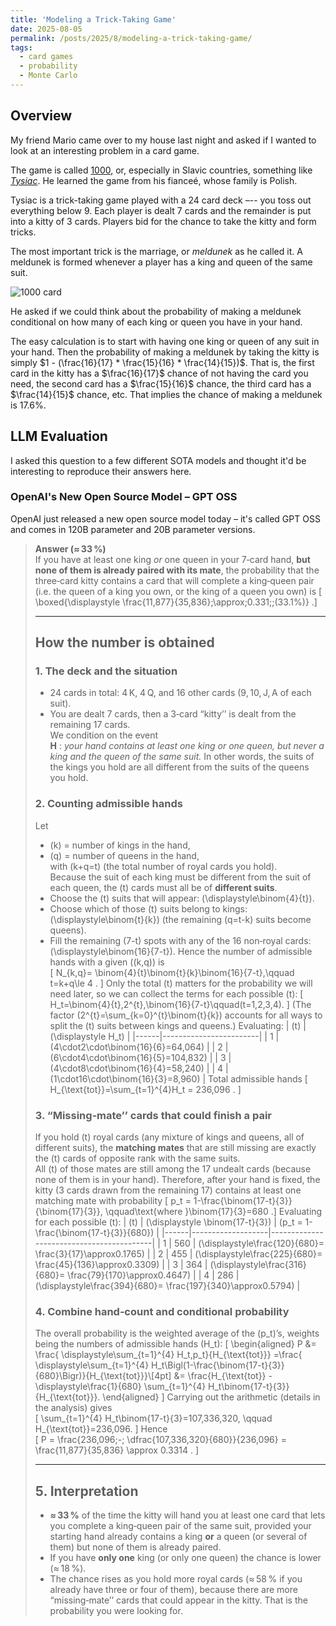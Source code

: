 ```yaml
---
title: 'Modeling a Trick-Taking Game'
date: 2025-08-05
permalink: /posts/2025/8/modeling-a-trick-taking-game/
tags:
  - card games
  - probability
  - Monte Carlo
---
```


## Overview

My friend Mario came over to my house last night and asked if I wanted to look at an interesting problem in a card game. 

The game is called [1000](https://en.wikipedia.org/wiki/1000_(card_game)), or, especially in Slavic countries, something like [_Tysiac_](https://www.qcsalon.net/en/tysiac). He learned the game from his fianceé, whose family is Polish.

Tysiac is a trick-taking game played with a 24 card deck –-- you toss out everything below 9. Each player is dealt 7 cards and the remainder is put into a kitty of 3 cards. Players bid for the chance to take the kitty and form tricks.

The most important trick is the marriage, or _meldunek_ as he called it. A meldunek is formed whenever a player has a king and queen of the same suit. 

![1000 card](https://github.com/user-attachments/assets/1b8574e1-7b78-4dcd-81f2-32e0ee614196)


He asked if we could think about the probability of making a meldunek conditional on how many of each king or queen you have in your hand. 

The easy calculation is to start with having one king or queen of any suit in your hand. Then the probability of making a meldunek by taking the kitty is simply $1 - (\frac{16}{17} * \frac{15}{16} * \frac{14}{15})$. That is, the first card in the kitty has a $\frac{16}{17}$ chance of not having the card you need, the second card has a $\frac{15}{16}$ chance, the third card has a $\frac{14}{15}$ chance, etc. That implies the chance of making a meldunek is 17.6%.

## LLM Evaluation

I asked this question to a few different SOTA models and thought it'd be interesting to reproduce their answers here.

### OpenAI's New Open Source Model – GPT OSS

OpenAI just released a new open source model today – it's called GPT OSS and comes in 120B parameter and 20B parameter versions.

> **Answer (≈ 33 %)**  
> If you have at least one king *or* one queen in your 7‑card hand, **but none of them is already paired with its mate**, the probability that the three‑card kitty contains a card that will complete a king‑queen pair (i.e. the queen of a king you own, or the king of a queen you own) is
\[ \boxed{\displaystyle \frac{11\,877}{35\,836}\;\approx\;0.331\;\;(33.1\%)} .\]
> 
> ---
> ## How the number is obtained  
> ### 1.  The deck and the situation  
> * 24 cards in total: 4 K, 4 Q, and 16 other cards (9, 10, J, A of each suit).  
> * You are dealt 7 cards, then a 3‑card “kitty’’ is dealt from the remaining 17 cards.  
> We condition on the event  
> **H** : *your hand contains at least one king or one queen, but never a king and the queen of the same suit.*
> In other words, the suits of the kings you hold are all different from the suits of the queens you hold.
> ### 2.  Counting admissible hands  
> Let  
> * \(k\) = number of kings in the hand,  
> * \(q\) = number of queens in the hand,  
> with \(k+q=t\) (the total number of royal cards you hold).  
> Because the suit of each king must be different from the suit of each queen, the \(t\) cards must all be of **different suits**.
> * Choose the \(t\) suits that will appear: \(\displaystyle\binom{4}{t}\).
> * Choose which of those \(t\) suits belong to kings: \(\displaystyle\binom{t}{k}\) (the remaining \(q=t-k\) suits become queens).
> * Fill the remaining \(7-t\) spots with any of the 16 non‑royal cards: \(\displaystyle\binom{16}{7-t}\).
> Hence the number of admissible hands with a given \((k,q)\) is  
> \[ N_{k,q}= \binom{4}{t}\binom{t}{k}\binom{16}{7-t},\qquad t=k+q\le 4 . \]
> Only the total \(t\) matters for the probability we will need later, so we can collect the terms for each possible \(t\):
> \[ H_t=\binom{4}{t}\,2^{t}\,\binom{16}{7-t}\qquad(t=1,2,3,4). \]
> (The factor \(2^{t}=\sum_{k=0}^{t}\binom{t}{k}\) accounts for all ways to split the \(t\) suits between kings and queens.)
> Evaluating:
> | \(t\) | \(\displaystyle H_t\) |
> |------|------------------------|
> | 1 | \(4\cdot2\cdot\binom{16}{6}=64\,064\) |
> | 2 | \(6\cdot4\cdot\binom{16}{5}=104\,832\) |
> | 3 | \(4\cdot8\cdot\binom{16}{4}=58\,240\) |
> | 4 | \(1\cdot16\cdot\binom{16}{3}=8\,960\) |
> Total admissible hands
> \[ H_{\text{tot}}=\sum_{t=1}^{4}H_t = 236\,096 . \]
> ### 3.  “Missing‑mate’’ cards that could finish a pair  
> If you hold \(t\) royal cards (any mixture of kings and queens, all of different suits), the **matching mates** that are still missing are exactly the \(t\) cards of opposite rank with the same suits.  
> All \(t\) of those mates are still among the 17 undealt cards (because none of them is in your hand).
> Therefore, after your hand is fixed, the kitty (3 cards drawn from the remaining 17) contains at least one matching mate with probability
> \[ p_t = 1-\frac{\binom{17-t}{3}}{\binom{17}{3}}, \qquad\text{where }\binom{17}{3}=680 .\]
> Evaluating for each possible \(t\):
> | \(t\) | \(\displaystyle \binom{17-t}{3}\) | \(p_t = 1-\frac{\binom{17-t}{3}}{680}\) |
> |------|-------------------|------------------------------------------|
> | 1 | 560 | \(\displaystyle\frac{120}{680}= \frac{3}{17}\approx0.1765\) |
> | 2 | 455 | \(\displaystyle\frac{225}{680}= \frac{45}{136}\approx0.3309\) |
> | 3 | 364 | \(\displaystyle\frac{316}{680}= \frac{79}{170}\approx0.4647\) |
> | 4 | 286 | \(\displaystyle\frac{394}{680}= \frac{197}{340}\approx0.5794\) |
> ### 4.  Combine hand‑count and conditional probability  
> The overall probability is the weighted average of the \(p_t\)’s, weights being the numbers of admissible hands \(H_t\):
> \[
\begin{aligned}
P
&= \frac{ \displaystyle\sum_{t=1}^{4} H_t\,p_t}{H_{\text{tot}}}
   =\frac{ \displaystyle\sum_{t=1}^{4} H_t\Bigl(1-\frac{\binom{17-t}{3}}{680}\Bigr)}{H_{\text{tot}}}\\[4pt]
&= \frac{H_{\text{tot}} - \displaystyle\frac{1}{680}
        \sum_{t=1}^{4} H_t\binom{17-t}{3}}
        {H_{\text{tot}}}.
\end{aligned}
\]
> Carrying out the arithmetic (details in the analysis) gives  
> \[
\sum_{t=1}^{4} H_t\binom{17-t}{3}=107\,336\,320,
\qquad
H_{\text{tot}}=236\,096.
\]
> Hence  
> \[
P = \frac{236\,096\;-\; \dfrac{107\,336\,320}{680}}{236\,096}
   = \frac{11\,877}{35\,836}
   \approx 0.3314 .
\]
> 
> ---
> ## 5.  Interpretation  
> * **≈ 33 %** of the time the kitty will hand you at least one card that lets you complete a king‑queen pair of the same suit, provided your starting hand already contains a king **or** a queen (or several of them) but none of them is already paired.  
> * If you have **only one** king (or only one queen) the chance is lower (≈ 18 %).  
> * The chance rises as you hold more royal cards (≈ 58 % if you already have three or four of them), because there are more “missing‑mate’’ cards that could appear in the kitty.
> That is the probability you were looking for.

